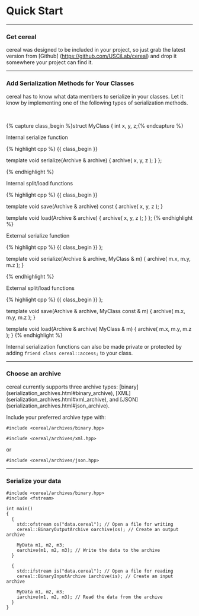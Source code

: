 Quick Start
===========

---

### Get cereal

cereal was designed to be included in your project, so just grab the latest
version from [Github] (https://github.com/USCiLab/cereal) and drop it somewhere
your project can find it.

---

### Add Serialization Methods for Your Classes

cereal has to know what data members to serialize in your classes. Let it know
by implementing one of the following types of serialization methods.

<br/>

{% capture class_begin %}struct MyClass {
    int x, y, z;{% endcapture %}


<div class="row">
  <div class="span1"></div>
  <div class="span5">

  Internal serialize function

  {% highlight cpp %}
{{ class_begin }}

  template<class Archive>
    void serialize(Archive & archive)
    {
      archive( x, y, z ); 
    }
};






  {% endhighlight %}
  </div>
  <div class="span5">

  Internal split/load functions

  {% highlight cpp %}
{{ class_begin }}

  template<class Archive>
    void save(Archive & archive) const
    {
      archive( x, y, z ); 
    }

  template<class Archive>
    void load(Archive & archive)
    {
      archive( x, y, z ); 
    }
};
  {% endhighlight %}
  </div>
</div>

<div class="row">
  <div class="span1"></div>
  <div class="span5">

  External serialize function

  {% highlight cpp %}
{{ class_begin }} 
};

template<class Archive>
  void serialize(Archive & archive,
                 MyClass & m)
  {
    archive( m.x, m.y, m.z );
  }







  {% endhighlight %}
  </div>

  <div class="span5">

  External split/load functions

  {% highlight cpp %}
{{ class_begin }}
};

  template<class Archive>
    void save(Archive & archive, 
              MyClass const & m)
    { 
      archive( m.x, m.y, m.z ); 
    }

  template<class Archive>
    void load(Archive & archive)
              MyClass & m)
    {
      archive( m.x, m.y, m.z ); 
    }
  {% endhighlight %}
  </div>
</div>

Internal serialization functions can also be made private or protected by adding `friend class cereal::access;` to your class.

---

### Choose an archive

cereal currently supports three archive types: 
[binary] (serialization_archives.html#binary_archive), 
[XML] (serialization_archives.html#xml_archive), and 
[JSON] (serialization_archives.html#json_archive).

Include your preferred archive type with:  

`#include <cereal/archives/binary.hpp>`

`#include <cereal/archives/xml.hpp>`

or

`#include <cereal/archives/json.hpp>`

---

### Serialize your data

```{cpp}
#include <cereal/archives/binary.hpp>
#include <fstream>

int main()
{
  {
    std::ofstream os("data.cereal"); // Open a file for writing
    cereal::BinaryOutputArchive oarchive(os); // Create an output archive

    MyData m1, m2, m3;
    oarchive(m1, m2, m3); // Write the data to the archive
  }

  {
    std::ifstream is("data.cereal"); // Open a file for reading
    cereal::BinaryInputArchive iarchive(is); // Create an input archive

    MyData m1, m2, m3;
    iarchive(m1, m2, m3); // Read the data from the archive
  }
}
```



